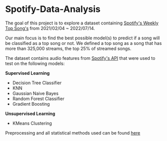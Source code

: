 # Spotify-Data-Analysis

The goal of this project is to explore a dataset containing [Spotify's Weekly Top Song's](https://www.kaggle.com/datasets/yelexa/spotify200) from 2021/02/04 ~ 2022/07/14. 

Our main focus is to find the best possible model(s) to predict if a song will be classified as a top song or not.
We defined a top song as a song that has more than 325,000 streams, the top 25% of streamed songs.

The dataset contains audio features from [Spotify's API](https://developer.spotify.com/documentation/web-api/reference/#/operations/get-several-audio-features) that were used to test on the following models:

**Supervised Learning**
- Decision Tree Classifier
- KNN
- Gaussian Naive Bayes
- Random Forest Classifier
- Gradient Boosting

**Unsupervised Learning**
- KMeans Clustering

Preprocessing and all statistical methods used can be found [here](Spotify-Data-Analysis/SpotifyAnalysis.ipynb)
